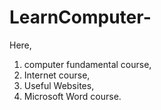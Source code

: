 # LearnComputer-

Here, 
1. computer fundamental course,
2. Internet course,
3. Useful Websites,
4. Microsoft Word course. 
